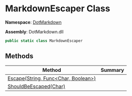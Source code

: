 # MarkdownEscaper Class

**Namespace**: [DotMarkdown](../README.md)

**Assembly**: DotMarkdown\.dll

```csharp
public static class MarkdownEscaper
```

## Methods

| Method | Summary |
| ------ | ------- |
| [Escape(String, Func\<Char, Boolean>)](Escape/README.md) | |
| [ShouldBeEscaped(Char)](ShouldBeEscaped/README.md) | |

